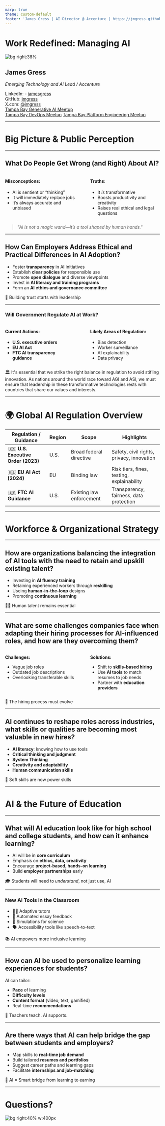 ```yaml
---
marp: true
theme: custom-default
footer: 'James Gress | AI Director @ Accenture | https://jmgress.github.io/aigeneral/'
---
```

# Work Redefined: Managing AI


![bg right:38%](img/00-jamesgress.png)

## James Gress
_Emerging Technology and AI Lead / Accenture_


<i class="fa-brands fa-linkedin"></i> LinkedIn: - [jamesgress](https://linkedin.com/in/jamesgress/)  
<i class="fa-brands fa-github"></i> GitHub: [jmgress](https://github.com/jmgress)  
<i class="fa-brands fa-x-twitter"></i> X.com: [@jmgress](https://x.com/jmgress)  
<i class="fa-brands fa-meetup"></i> [Tampa Bay Generative AI Meetup](https://www.meetup.com/tampa-bay-generative-ai-meetup/)  
<i class="fa-brands fa-meetup"></i> [Tampa Bay DevOps Meetup](https://www.meetup.com/tampa-devops-meetup/)
<i class="fa-brands fa-meetup"></i> [Tampa Bay Platform Engineering Meetup](https://www.meetup.com/tampabayplatformengineering/)
<!-- 
Done 100's of Prototypes
Taken 10 applications to Production ranging from simple RAG to more complex Agentic systems
-->

---

# <!--fit--> Big Picture & Public Perception

---

## What Do People Get Wrong (and Right) About AI?

<div style="display: flex; justify-content: space-between;">

<div style="width: 45%;">

#### **Misconceptions:**
- AI is sentient or “thinking”  
- It will immediately replace jobs  
- It’s always accurate and unbiased  

</div>

<div style="width: 45%;">

#### **Truths:**
- It *is* transformative  
- Boosts productivity and creativity  
- Raises real ethical and legal questions  

</div>

</div>

> *"AI is not a magic wand—it’s a tool shaped by human hands."*

<!-- _speaker: Emphasize that AI isn't magic—it’s built by humans and reflects our data, biases, and use cases. Clarify the difference between general and narrow AI, and highlight AI's ability to augment rather than replace. -->

---

## How Can Employers Address Ethical and Practical Differences in AI Adoption?

- Foster **transparency** in AI initiatives  
- Establish **clear policies** for responsible use  
- Promote **open dialogue** and diverse viewpoints  
- Invest in **AI literacy and training programs**  
- Form an **AI ethics and governance committee**  

👥 Building trust starts with leadership  

<!-- _speaker: Highlight the importance of proactive leadership in addressing employee concerns. Share examples like internal training, open forums, and governance structures to ensure ethical AI adoption. -->

---

### Will Government Regulate AI at Work?

<div style="display: flex; justify-content: space-between;">

<div style="width: 45%;">

#### **Current Actions:**
- **U.S. executive orders**  
- **EU AI Act**  
- **FTC AI transparency guidance**

</div>

<div style="width: 45%;">

#### **Likely Areas of Regulation:**
- Bias detection  
- Worker surveillance  
- AI explainability  
- Data privacy  

</div>

</div>

🏛️ It's essential that we strike the right balance in regulation to avoid stifling innovation. As nations around the world race toward AGI and ASI, we must ensure that leadership in these transformative technologies rests with countries that share our values and interests.

<!-- _speaker: Share that companies should prepare for regulation as a certainty—not a possibility. If they're ahead of it with internal governance, they won’t be scrambling later. -->

---

# 🌍 Global AI Regulation Overview

| Regulation / Guidance        | Region | Scope                     | Highlights |
|-----------------------------|--------|---------------------------|------------|
| 🇺🇸 **U.S. Executive Order (2023)** | U.S.    | Broad federal directive   | Safety, civil rights, privacy, innovation |
| 🇪🇺 **EU AI Act (2024)**            | EU     | Binding law               | Risk tiers, fines, testing, explainability |
| 🇺🇸 **FTC AI Guidance**             | U.S.    | Existing law enforcement  | Transparency, fairness, data protection |

<!-- Speaker Notes:
🧠 Key Takeaways:
- U.S. EO emphasizes **innovation and safeguards**
- EU AI Act sets **legal obligations** by risk
- FTC focuses on **truthfulness, bias, and responsibility**

This slide summarizes how major regulators are responding to AI. The U.S. Executive Order sets the tone for federal engagement, focusing on collaboration and security. The EU’s AI Act is currently the most comprehensive and enforceable law in the world. Meanwhile, the FTC is leveraging existing laws to keep AI deployments fair, transparent, and accountable.
-->

<!--
Absolutely. In fact, we’re already seeing that scenario emerge.

Governments around the world are stepping in—whether it’s the EU AI Act, which classifies AI systems by risk level and imposes strict legal requirements, or the U.S. Executive Orders, which focus on safe, secure, and trustworthy AI while laying the groundwork for more formal regulation. Even the FTC is leveraging existing laws to ensure companies are transparent, fair, and accountable in their AI use.

But here’s the reality: regulation is only part of the answer. It’s really up to us as leaders to ensure AI is used ethically and responsibly—well before any mandate tells us to.

Within the organizations I support, before you’re even allowed to use Generative AI, you must complete training on what you can and can’t do. There are guardrails in place, and continuous oversight to ensure these tools are used in ways that align with company policies and ethical standards.

And this isn’t new. Every time we adopt new technology—whether it’s email, video conferencing, or now AI—we evaluate its capabilities and define responsible use. For example:

We don’t enable Teams call transcripts by default to protect privacy.
We have strict guidelines for using AI features in tools like Microsoft Teams. You're not allowed to ask questions like “How is this person reacting to the changes?” or use AI to assess individual performance.
So yes, I do see government regulation becoming more common—and that can be a good thing. But it’s leadership, not legislation, that will set the tone for ethical AI adoption in the workplace.

That said, we must be careful not to overregulate innovation. AI is a transformative technology, and the U.S. must lead, not lag—especially when other global powers that don’t share our values are racing ahead. Responsible leadership and global competitiveness must go hand in hand.
-->

---

# <!--fit--> Workforce & Organizational Strategy

---

## How are organizations balancing the integration of AI tools with the need to retain and upskill existing talent?

- Investing in **AI fluency training**
- Retaining experienced workers through **reskilling**
- Useing **human-in-the-loop** designs
- Promoting **continuous learning**

👩‍💻 Human talent remains essential

<!-- _speaker: Talk about upskilling not as a one-time training, but a long-term investment. Mention how AI literacy can be a bridge—not a barrier—for talent retention. -->

---

## What are some challenges companies face when adapting their hiring processes for AI-influenced roles, and how are they overcoming them?

<div style="display: flex; justify-content: space-between;">

<div style="width: 45%;">

**Challenges:**
- Vague job roles  
- Outdated job descriptions  
- Overlooking transferable skills  

</div>

<div style="width: 45%;">

**Solutions:**
- Shift to **skills-based hiring**  
- Use **AI tools** to match resumes to job needs  
- Partner with **education providers**  

</div>

</div>

🔄 The hiring process must evolve

<!-- _speaker: Discuss how many job postings don’t reflect real needs. Show how AI can assist in matching candidates, but human context is still key. -->

---

## AI continues to reshape roles across industries, what skills or qualities are becoming most valuable in new hires?

- **AI literacy**: knowing how to use tools  
- **Critical thinking and judgment**  
- **System Thinking**
- **Creativity and adaptability**  
- **Human communication skills**

🎯 Soft skills are now power skills

<!-- _speaker: AI is powerful, but it needs good human direction. Those who can guide, critique, and refine AI output are in high demand. -->

---

# <!--fit--> AI & the Future of Education

---

## What will AI education look like for high school and college students, and how can it enhance learning?

- AI will be in **core curriculum**
- Emphasis on **ethics, data, creativity**
- Encourage **project-based, hands-on learning**
- Build **employer partnerships** early

🎓 Students will need to *understand*, not just use, AI

<!-- _speaker: Reference the shift from computer classes to AI and data science as part of general education. Showcase examples like AI clubs or career day AI demos. -->

---

### New AI Tools in the Classroom

- 🧑‍🏫 Adaptive tutors
- 📝 Automated essay feedback  
- 🧪 Simulations for science  
- 🗣️ Accessibility tools like speech-to-text  

📚 AI empowers more inclusive learning

<!-- _speaker: Teachers aren't being replaced—AI helps them reach more students more effectively. Highlight benefits for diverse learners and underserved communities. -->

---

## How can AI be used to personalize learning experiences for students?

AI can tailor:
- **Pace** of learning  
- **Difficulty levels**  
- **Content format** (video, text, gamified)  
- Real-time **recommendations**

🧠 Teachers teach. AI supports.

<!-- _speaker: Students engage better when content meets them where they are. AI allows educators to personalize at scale. -->

---

## Are there ways that AI can help bridge the gap between students and employers?

- Map skills to **real-time job demand**
- Build tailored **resumes and portfolios**
- Suggest career paths and learning gaps
- Facilitate **internships and job-matching**

🔗 AI = Smart bridge from learning to earning

<!-- _speaker: Mention platforms like LinkedIn and Handshake using AI. Talk about future tools that help students explore careers based on strengths and interests. -->

---

# <!--fit--> Questions?

![bg right:40% w:400px](img/00-jamesgressqrcode.png)

